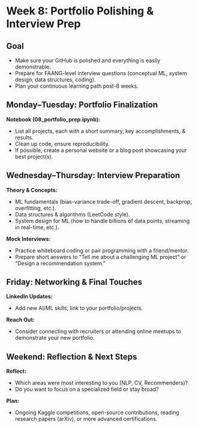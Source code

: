 # Week 8: Portfolio Polishing & Interview Prep

## Goal
- Make sure your GitHub is polished and everything is easily demonstrable.
- Prepare for FAANG-level interview questions (conceptual ML, system design, data structures, coding).
- Plan your continuous learning path post-8 weeks.

## Monday–Tuesday: Portfolio Finalization
**Notebook (08_portfolio_prep.ipynb):**
- List all projects, each with a short summary, key accomplishments, & results.
- Clean up code, ensure reproducibility.
- If possible, create a personal website or a blog post showcasing your best project(s).

## Wednesday–Thursday: Interview Preparation
**Theory & Concepts:**
- ML fundamentals (bias-variance trade-off, gradient descent, backprop, overfitting, etc.).
- Data structures & algorithms (LeetCode style).
- System design for ML (how to handle billions of data points, streaming in real-time, etc.).

**Mock Interviews:**
- Practice whiteboard coding or pair programming with a friend/mentor.
- Prepare short answers to “Tell me about a challenging ML project” or “Design a recommendation system.”

## Friday: Networking & Final Touches
**LinkedIn Updates:**
- Add new AI/ML skills, link to your portfolio/projects.

**Reach Out:**
- Consider connecting with recruiters or attending online meetups to demonstrate your new portfolio.

## Weekend: Reflection & Next Steps
**Reflect:**
- Which areas were most interesting to you (NLP, CV, Recommenders)?
- Do you want to focus on a specialized field or stay broad?

**Plan:**
- Ongoing Kaggle competitions, open-source contributions, reading research papers (arXiv), or more advanced certifications.
